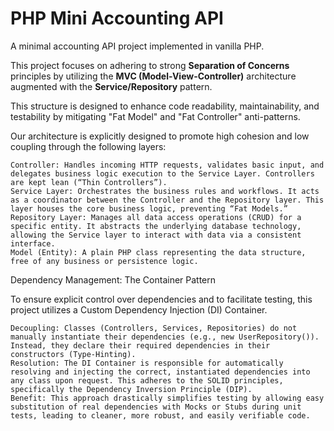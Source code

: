 # PHP Mini Accounting API

A minimal accounting API project implemented in vanilla PHP.

This project focuses on adhering to strong **Separation of Concerns** principles by utilizing the **MVC (Model-View-Controller)** architecture augmented with the **Service/Repository** pattern.

This structure is designed to enhance code readability, maintainability, and testability by mitigating "Fat Model" and "Fat Controller" anti-patterns.

Our architecture is explicitly designed to promote high cohesion and low coupling through the following layers:

    Controller: Handles incoming HTTP requests, validates basic input, and delegates business logic execution to the Service Layer. Controllers are kept lean (“Thin Controllers”).
    Service Layer: Orchestrates the business rules and workflows. It acts as a coordinator between the Controller and the Repository layer. This layer houses the core business logic, preventing “Fat Models.”
    Repository Layer: Manages all data access operations (CRUD) for a specific entity. It abstracts the underlying database technology, allowing the Service layer to interact with data via a consistent interface.
    Model (Entity): A plain PHP class representing the data structure, free of any business or persistence logic.

Dependency Management: The Container Pattern

To ensure explicit control over dependencies and to facilitate testing, this project utilizes a Custom Dependency Injection (DI) Container.

    Decoupling: Classes (Controllers, Services, Repositories) do not manually instantiate their dependencies (e.g., new UserRepository()). Instead, they declare their required dependencies in their constructors (Type-Hinting).
    Resolution: The DI Container is responsible for automatically resolving and injecting the correct, instantiated dependencies into any class upon request. This adheres to the SOLID principles, specifically the Dependency Inversion Principle (DIP).
    Benefit: This approach drastically simplifies testing by allowing easy substitution of real dependencies with Mocks or Stubs during unit tests, leading to cleaner, more robust, and easily verifiable code.